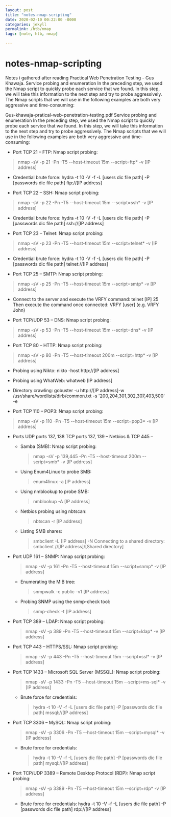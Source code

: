 ```yaml
---
layout: post
title: "notes-nmap-scripting"
date: 2020-02-10 00:22:00 -0000
categories: jekyll
permalink: /htb/nmap
tags: [note, htb, nmap]

---
```


# notes-nmap-scripting
Notes i gathered after reading Practical Web Penetration Testing - Gus Khawaja. Service probing and enumeration In the preceding step, we used the Nmap script to quickly probe each service that we found. In this step, we will take this information to the next step and try to probe aggressively. The Nmap scripts that we will use in the following examples are both very aggressive and time-consuming: 

Gus-khawaja-pratical-web-penetration-testing.pdf
Service probing and enumeration In the preceding step, we used the Nmap script to quickly probe each service that we found. In this step, we will take this information to the next step and try to probe aggressively. The Nmap scripts that we will use in the following examples are both very aggressive and time-consuming: 

- Port TCP 21 – FTP: Nmap script probing: 
> nmap -sV -p 21 -Pn -T5 --host-timeout 15m --script=ftp* -v [IP address] 
  - Credential brute force: hydra -t 10 -V -f -L [users dic file path] -P [passwords dic file path] ftp://[IP address] 

- Port TCP 22 – SSH: Nmap script probing: 
> nmap -sV -p 22 -Pn -T5 --host-timeout 15m --script=ssh* -v [IP address] 
  - Credential brute force: hydra -t 10 -V -f -L [users dic file path] -P [passwords dic file path] ssh://[IP address] 

- Port TCP 23 – Telnet: Nmap script probing: 
> nmap -sV -p 23 -Pn -T5 --host-timeout 15m --script=telnet* -v [IP address] 
  - Credential brute force: hydra -t 10 -V -f -L [users dic file path] -P [passwords dic file path] telnet://[IP address]

- Port TCP 25 – SMTP: Nmap script probing: 
> nmap -sV -p 25 -Pn -T5 --host-timeout 15m --script=smtp* -v [IP address] 
  - Connect to the server and execute the VRFY command: telnet [IP] 25 Then execute the command once connected: VRFY [user] (e.g. VRFY John) 

- Port TCP/UDP 53 – DNS: Nmap script probing: 
> nmap -sV -p 53 -Pn -T5 --host-timeout 15m --script=dns* -v [IP address] 

- Port TCP 80 – HTTP: Nmap script probing: 
> nmap -sV -p 80 -Pn -T5 --host-timeout 200m --script=http* -v [IP address] 

  - Probing using Nikto: nikto -host http://[IP address] 
  - Probing using WhatWeb: whatweb [IP address] 
  - Directory crawling: gobuster -u http://[IP address]-w /usr/share/wordlists/dirb/common.txt -s '200,204,301,302,307,403,500' -e 

- Port TCP 110 – POP3: Nmap script probing: 
> nmap -sV -p 110 -Pn -T5 --host-timeout 15m --script=pop3* -v [IP address] 

- Ports UDP ports 137, 138 TCP ports 137, 139 – Netbios & TCP 445 – 
  - Samba (SMB): Nmap script probing: 
    > nmap -sV -p 139,445 -Pn -T5 --host-timeout 200m --script=smb* -v [IP address] 
  - Using Enum4Linux to probe SMB: 
    > enum4linux -a [IP address] 
  - Using nmblookup to probe SMB: 
    > nmblookup -A [IP address] 
  - Netbios probing using nbtscan: 
    > nbtscan -r [IP address] 
  - Listing SMB shares: 
    > smbclient -L [IP address] -N Connecting to a shared directory: smbclient //[IP address]/[Shared directory] 

- Port UDP 161 – SNMP: Nmap script probing: 
    > nmap -sV -p 161 -Pn -T5 --host-timeout 15m --script=snmp* -v [IP address] 
  - Enumerating the MIB tree: 
    > snmpwalk -c public -v1 [IP address] 
  - Probing SNMP using the snmp-check tool: 
    > snmp-check -t [IP address] 

- Port TCP 389 – LDAP: Nmap script probing: 
  > nmap -sV -p 389 -Pn -T5 --host-timeout 15m --script=ldap* -v [IP address] 

- Port TCP 443 – HTTPS/SSL: Nmap script probing: 
  > nmap -sV -p 443 -Pn -T5 --host-timeout 15m --script=ssl* -v [IP address] 

- Port TCP 1433 – Microsoft SQL Server (MSSQL): Nmap script probing: 
  > nmap -sV -p 1433 -Pn -T5 --host-timeout 15m --script=ms-sql* -v [IP address] 
  - Brute force for credentials: 
    > hydra -t 10 -V -f -L [users dic file path] -P [passwords dic file path] mssql://[IP address] 

- Port TCP 3306 – MySQL: Nmap script probing: 
  > nmap -sV -p 3306 -Pn -T5 --host-timeout 15m --script=mysql* -v [IP address] 
  - Brute force for credentials:
    > hydra -t 10 -V -f -L [users dic file path] -P [passwords dic file path] mysql://[IP address] 

- Port TCP/UDP 3389 – Remote Desktop Protocol (RDP): Nmap script probing: 
  > nmap -sV -p 3389 -Pn -T5 --host-timeout 15m --script=rdp* -v [IP address] 
  - Brute force for credentials: hydra -t 10 -V -f -L [users dic file path] -P [passwords dic file path] rdp://[IP address]
